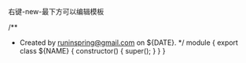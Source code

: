 ﻿右键-new-最下方可以编辑模板

/**
 * Created by runinspring@gmail.com on ${DATE}.
 */
module {
    export class ${NAME} {
        constructor() {
            super();
        }
    }
}
